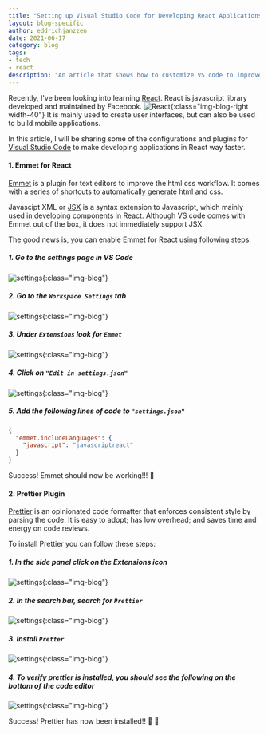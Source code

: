 ```yaml
---
title: "Setting up Visual Studio Code for Developing React Applications"
layout: blog-specific
author: eddrichjanzzen
date: 2021-06-17
category: blog
tags: 
- tech
- react
description: "An article that shows how to customize VS code to improve productivity with React"
---	
```


Recently, I've been looking into learning [React](https://reactjs.org/). React is javascript library developed and maintained by Facebook. ![React](/assets/images/blog/vs-code-react/vs-code-react.png){:class="img-blog-right width-40"} It is mainly used to create user interfaces, but can also be used to build mobile applications. 

In this article, I will be sharing some of the configurations and plugins for [Visual Studio Code](https://code.visualstudio.com/) to make developing applications in React way faster.

#### 1. Emmet for React
[Emmet](https://emmet.io/) is a plugin for text editors to improve the html css workflow. It comes with a series of shortcuts to automatically generate html and css.

Javascipt XML or [JSX](https://www.w3schools.com/react/react_jsx.asp#:~:text=JSX%20stands%20for%20JavaScript%20XML,and%20add%20HTML%20in%20React.) is a syntax extension to Javascript, which mainly used in developing components in React. Although VS code comes with Emmet out of the box, it does not immediately support JSX.


The good news is, you can enable Emmet for React using following steps: 

##### 1. Go to the settings page in VS Code 

![settings](/assets/images/blog/vs-code-react/settings-page.png){:class="img-blog"}


##### 2. Go to the `Workspace Settings` tab

![settings](/assets/images/blog/vs-code-react/workspace-settings.png){:class="img-blog"}


##### 3. Under `Extensions` look for `Emmet`

![settings](/assets/images/blog/vs-code-react/emmet-boxed.png){:class="img-blog"}


##### 4. Click on `"Edit in settings.json"`

![settings](/assets/images/blog/vs-code-react/settings.png){:class="img-blog"}


##### 5. Add the following lines of code to `"settings.json"`

```json
{
  "emmet.includeLanguages": {
    "javascript": "javascriptreact"
  }
}
```

  Success! Emmet should now be working!!! :raised_hands:


#### 2. Prettier Plugin
[Prettier](https://prettier.io/docs/en/why-prettier.html) is an opinionated code formatter that enforces consistent style by parsing the code. It is easy to adopt; has low overhead; and saves time and energy on code reviews.


To install Prettier you can follow these steps: 


##### 1. In the side panel click on the Extensions icon

![settings](/assets/images/blog/vs-code-react/extensions.png){:class="img-blog"}


##### 2. In the search bar, search for `Prettier`

![settings](/assets/images/blog/vs-code-react/search-prettier.png){:class="img-blog"}


##### 3. Install `Pretter`

![settings](/assets/images/blog/vs-code-react/install-prettier.png){:class="img-blog"}


##### 4. To verify prettier is installed, you should see the following on the bottom of the code editor

![settings](/assets/images/blog/vs-code-react/prettier-verify.png){:class="img-blog"}


  Success! Prettier has now been installed!! :raised_hands: :clap:































